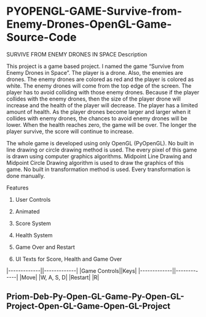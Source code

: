 # PYOPENGL-GAME-Survive-from-Enemy-Drones-OpenGL-Game-Source-Code
SURVIVE FROM ENEMY DRONES IN SPACE
Description

This project is a game based project. I named the game “Survive from Enemy Drones in Space”. The player is a drone. Also, the enemies are drones. The enemy drones are colored as red and the player is colored as white. The enemy drones will come from the top edge of the screen. The player has to avoid colliding with those enemy drones. Because if the player collides with the enemy drones, then the size of the player drone will increase and the health of the player will decrease. The player has a limited amount of health. As the player drones become larger and larger when it collides with enemy drones, the chances to avoid enemy drones will be lower. When the health reaches zero, the game will be over. The longer the player survive, the score will continue to increase.



The whole game is developed using only OpenGL (PyOpenGL). No built in line drawing or circle drawing method is used. The every pixel of this game is drawn using computer graphics algorithms. Midpoint Line Drawing and Midpoint Circle Drawing algorithm is used to draw the graphics of this game. No built in transformation method is used. Every transformation is done manually.


Features

1. User Controls

2. Animated

3. Score System

4. Health System

5. Game Over and Restart

6. UI Texts for Score, Health and Game Over

|-------------||-------------|
|Game Controls||Keys|
|-------------||-------------|
|Move| |W, A, S, D|
|Restart| |R|



## Priom-Deb-Py-Open-GL-Game-Py-Open-GL-Project-Open-GL-Game-Open-GL-Project
